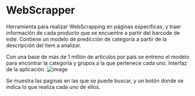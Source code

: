 # WebScrapper
Herramienta para realizar WebScrapping en páginas específicas, y traer información de cada producto que se encuentre a partir del barcode de este.
Contiene un modelo de predicción de categoría a partir de la descripción del item a analizar.

Con una base de más de 1 millón de artículos por país se entreno el modelo para encontrar la categoría y grupos a la que pertenece cada uno.
Interfaz de la aplicación.
![image](https://user-images.githubusercontent.com/79342072/149859168-7065e5cd-f46d-4013-a456-23b055e995c9.png)

Se muestra las paginas en las que se puede buscar, y un botón donde se indica lo que realiza cada uno de ellos.

